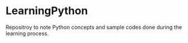 # LearningPython

Repositroy to note Python concepts and sample codes done during the learning process.
